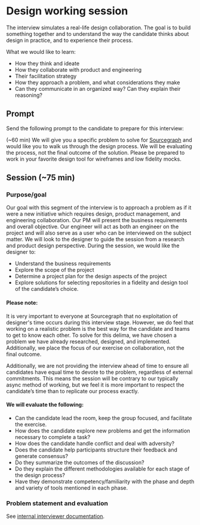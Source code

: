 # Design working session

The interview simulates a real-life design collaboration. The goal is to build something together and to understand the way the candidate thinks about design in practice, and to experience their process.

What we would like to learn:

- How they think and ideate
- How they collaborate with product and engineering
- Their facilitation strategy
- How they approach a problem, and what considerations they make
- Can they communicate in an organized way? Can they explain their reasoning?

## Prompt

Send the following prompt to the candidate to prepare for this interview:

(~60 min) We will give you a specific problem to solve for [Sourcegraph](https://sourcegraph.com) and would like you to walk us through the design process. We will be evaluating the process, not the final outcome of the solution. Please be prepared to work in your favorite design tool for wireframes and low fidelity mocks.

## Session (~75 min)

### Purpose/goal

Our goal with this segment of the interview is to approach a problem as if it were a new initiative which requires design, product management, and engineering collaboration. Our PM will present the business requirements and overall objective. Our engineer will act as both an engineer on the project and will also serve as a user who can be interviewed on the subject matter. We will look to the designer to guide the session from a research and product design perspective. During the session, we would like the designer to:

- Understand the business requirements
- Explore the scope of the project
- Determine a project plan for the design aspects of the project
- Explore solutions for selecting repositories in a fidelity and design tool of the candidate’s choice.

#### Please note:

It is very important to everyone at Sourcegraph that no exploitation of designer's time occurs during this interview stage. However, we do feel that working on a realistic problem is the best way for the candidate and teams to get to know each other. To solve for this delima, we have chosen a problem we have already researched, designed, and implemented. Additionally, we place the focus of our exercise on collaboration, not the final outcome.

Additionally, we are not providing the interview ahead of time to ensure all candidates have equal time to devote to the problem, regardless of external commitments. This means the session will be contrary to our typically async method of working, but we feel it is more important to respect the candidate’s time than to replicate our process exactly.

#### We will evaluate the following:

- Can the candidate lead the room, keep the group focused, and facilitate the exercise.
- How does the candidate explore new problems and get the information necessary to complete a task?
- How does the candidate handle conflict and deal with adversity?
- Does the candidate help participants structure their feedback and generate consensus?
- Do they summarize the outcomes of the discussion?
- Do they explain the different methodologies available for each stage of the design process?
- Have they demonstrate competency/familiarity with the phase and depth and variety of tools mentioned in each phase.

### Problem statement and evaluation

See [internal interviewer documentation](https://github.com/sourcegraph/interviews/blob/master/product/product-designer/design-exercise.md).
